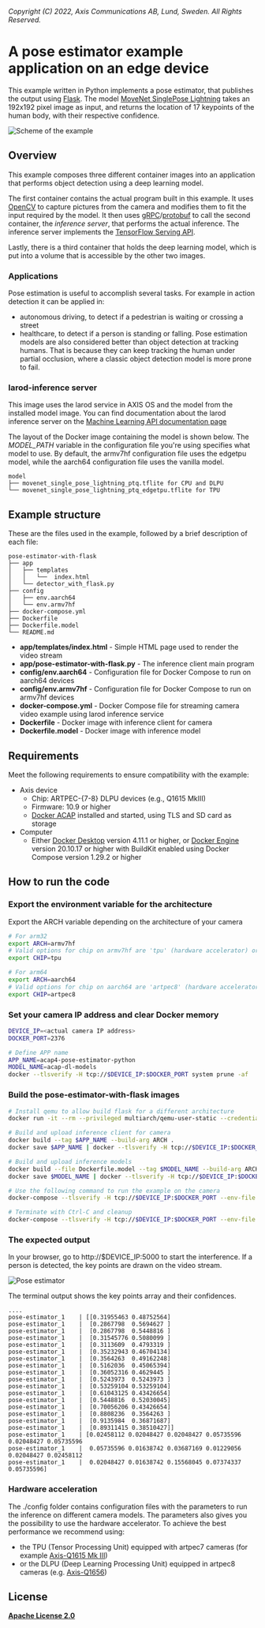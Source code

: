 *Copyright (C) 2022, Axis Communications AB, Lund, Sweden. All Rights Reserved.*

# A pose estimator example application on an edge device

This example written in Python implements a pose estimator, that publishes the output using [Flask](https://flask.palletsprojects.com).
The model [MoveNet SinglePose Lightning](https://coral.ai/models/pose-estimation/) takes an 192x192 pixel image as input, and returns the location of 17 keypoints of the human body, with their respective confidence.

![Scheme of the example](assets/scheme.jpg)

## Overview

This example composes three different container images into an application that performs object detection using a deep learning model.

The first container contains the actual program built in this example. It uses [OpenCV](https://opencv.org/) to capture pictures from the camera and modifies them to fit the input required by the model. It then uses [gRPC](https://grpc.io/)/[protobuf](https://developers.google.com/protocol-buffers) to call the second container, the *inference server*, that performs the actual inference. The inference server implements the [TensorFlow Serving API](https://github.com/tensorflow/serving).

Lastly, there is a third container that holds the deep learning model, which is put into a volume that is accessible by the other two images.

### Applications

Pose estimation is useful to accomplish several tasks. For example in action detection it can be applied in:

* autonomous driving, to detect if a pedestrian is waiting or crossing a street
* healthcare, to detect if a person is standing or falling.
Pose estimation models are also considered better than object detection at tracking humans. That is because they can keep tracking the human under partial occlusion, where a classic object detection model is more prone to fail.

### larod-inference server

This image uses the larod service in AXIS OS and the model from the installed model image.
You can find documentation about the larod inference server on the [Machine Learning API documentation page](https://axiscommunications.github.io/acap-documentation/docs/api/native-api.html#machine-learning-api)

The layout of the Docker image containing the model is shown below. The *MODEL_PATH* variable in the configuration file you're using specifies what model to use. By default, the armv7hf configuration file uses the edgetpu model, while the aarch64 configuration file uses the vanilla model.

```text
model
├── movenet_single_pose_lightning_ptq.tflite for CPU and DLPU
└── movenet_single_pose_lightning_ptq_edgetpu.tflite for TPU
```

## Example structure

These are the files used in the example, followed by a brief description of each file:

```text
pose-estimator-with-flask
├── app
│   ├── templates
│   │   └──  index.html
│   └── detector_with_flask.py
├── config
│   ├── env.aarch64
│   └── env.armv7hf
├── docker-compose.yml
├── Dockerfile
├── Dockerfile.model
└── README.md
```

* **app/templates/index.html** - Simple HTML page used to render the video stream
* **app/pose-estimator-with-flask.py** - The inference client main program
* **config/env.aarch64** - Configuration file for Docker Compose to run on aarch64 devices
* **config/env.armv7hf** - Configuration file for Docker Compose to run on armv7hf devices
* **docker-compose.yml** - Docker Compose file for streaming camera video example using larod inference service
* **Dockerfile** - Docker image with inference client for camera
* **Dockerfile.model** - Docker image with inference model

## Requirements

Meet the following requirements to ensure compatibility with the example:

* Axis device
  * Chip: ARTPEC-{7-8} DLPU devices (e.g., Q1615 MkIII)
  * Firmware: 10.9 or higher
  * [Docker ACAP](https://github.com/AxisCommunications/docker-acap) installed and started, using TLS and SD card as storage
* Computer
  * Either [Docker Desktop](https://docs.docker.com/desktop/) version 4.11.1 or higher, or [Docker Engine](https://docs.docker.com/engine/) version 20.10.17 or higher with BuildKit enabled using Docker Compose version 1.29.2 or higher

## How to run the code

### Export the environment variable for the architecture

Export the ARCH variable depending on the architecture of your camera

```sh
# For arm32
export ARCH=armv7hf
# Valid options for chip on armv7hf are 'tpu' (hardware accelerator) or 'cpu'
export CHIP=tpu
```

```sh
# For arm64
export ARCH=aarch64
# Valid options for chip on aarch64 are 'artpec8' (hardware accelerator) or 'cpu'
export CHIP=artpec8
```

### Set your camera IP address and clear Docker memory

```sh
DEVICE_IP=<actual camera IP address>
DOCKER_PORT=2376

# Define APP name
APP_NAME=acap4-pose-estimator-python
MODEL_NAME=acap-dl-models
docker --tlsverify -H tcp://$DEVICE_IP:$DOCKER_PORT system prune -af
```

### Build the pose-estimator-with-flask images

```sh
# Install qemu to allow build flask for a different architecture
docker run -it --rm --privileged multiarch/qemu-user-static --credential yes --persistent yes

# Build and upload inference client for camera
docker build --tag $APP_NAME --build-arg ARCH .
docker save $APP_NAME | docker --tlsverify -H tcp://$DEVICE_IP:$DOCKER_PORT load

# Build and upload inference models
docker build --file Dockerfile.model --tag $MODEL_NAME --build-arg ARCH .
docker save $MODEL_NAME | docker --tlsverify -H tcp://$DEVICE_IP:$DOCKER_PORT load

# Use the following command to run the example on the camera
docker-compose --tlsverify -H tcp://$DEVICE_IP:$DOCKER_PORT --env-file ./config/env.$ARCH.$CHIP up

# Terminate with Ctrl-C and cleanup
docker-compose --tlsverify -H tcp://$DEVICE_IP:$DOCKER_PORT --env-file ./config/env.$ARCH.$CHIP down -v
```

### The expected output

In your browser, go to http://$DEVICE_IP:5000 to start the interference. If a person is detected, the key points are drawn on the video stream.

![Pose estimator](assets/frame_36.jpg)

The terminal output shows the key points array and their confidences.

```text
....
pose-estimator_1    | [[0.31955463 0.48752564]
pose-estimator_1    |  [0.2867798  0.5694627 ]
pose-estimator_1    |  [0.2867798  0.5448816 ]
pose-estimator_1    |  [0.31545776 0.5080099 ]
pose-estimator_1    |  [0.3113609  0.4793319 ]
pose-estimator_1    |  [0.35232943 0.46704134]
pose-estimator_1    |  [0.3564263  0.49162248]
pose-estimator_1    |  [0.5162036  0.45065394]
pose-estimator_1    |  [0.36052316 0.4629445 ]
pose-estimator_1    |  [0.5243973  0.5243973 ]
pose-estimator_1    |  [0.53259104 0.53259104]
pose-estimator_1    |  [0.61043125 0.43426654]
pose-estimator_1    |  [0.5448816  0.52030045]
pose-estimator_1    |  [0.70056206 0.43426654]
pose-estimator_1    |  [0.8808236  0.3564263 ]
pose-estimator_1    |  [0.9135984  0.36871687]
pose-estimator_1    |  [0.89311415 0.38510427]]
pose-estimator_1    | [0.02458112 0.02048427 0.02048427 0.05735596 0.02048427 0.05735596
pose-estimator_1    |  0.05735596 0.01638742 0.03687169 0.01229056 0.02048427 0.02458112
pose-estimator_1    |  0.02048427 0.01638742 0.15568045 0.07374337 0.05735596]
```

### Hardware acceleration

The ./config folder contains configuration files with the parameters to run the inference on different camera models. The parameters also gives you the possibility to use the hardware accelerator.
To achieve the best performance we recommend using:

* the TPU (Tensor Processing Unit) equipped with artpec7 cameras (for example [Axis-Q1615 Mk III](https://www.axis.com/products/axis-q1615-mk-iii))
* or the DLPU (Deep Learning Processing Unit) equipped in artpec8 cameras (e.g. [Axis-Q1656](https://www.axis.com/products/axis-q1656))

## License

**[Apache License 2.0](../LICENSE)**
